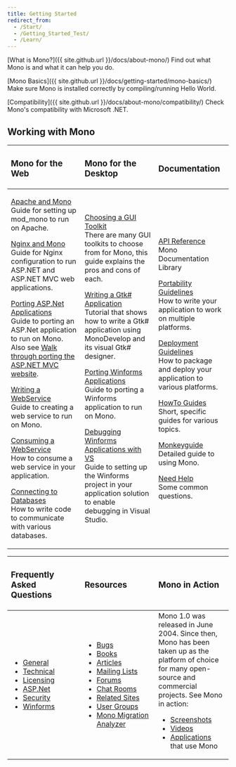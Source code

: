 ```yaml
---
title: Getting Started
redirect_from:
  - /Start/
  - /Getting_Started_Test/
  - /Learn/
---
```


[What is Mono?]({{ site.github.url }}/docs/about-mono/)
 Find out what Mono is and what it can help you do.

[Mono Basics]({{ site.github.url }}/docs/getting-started/mono-basics/)
 Make sure Mono is installed correctly by compiling/running Hello World.

[Compatibility]({{ site.github.url }}/docs/about-mono/compatibility/)
 Check Mono's compatibility with Microsoft .NET.

Working with Mono
-----------------

<table>
<col width="33%" />
<col width="33%" />
<col width="33%" />
<thead>
<tr class="header">
<th align="left"><h3>Mono for the Web</h3></th>
<th align="left"><h3>Mono for the Desktop</h3></th>
<th align="left"><h3>Documentation</h3></th>
</tr>
</thead>
<tbody>
<tr class="odd">
<td align="left"><p><a href="{{ site.github.url }}/docs/web/mod_mono/">Apache and Mono</a> <br /> Guide for setting up mod_mono to run on Apache.</p>
<p><a href="{{ site.github.url }}/docs/web/fastcgi/nginx/">Nginx and Mono</a> <br /> Guide for Nginx configuration to run ASP.NET and ASP.NET MVC web applications.</p>
<p><a href="{{ site.github.url }}/docs/web/porting-aspnet-applications/">Porting ASP.Net Applications</a> <br /> Guide to porting an ASP.Net application to run on Mono. Also see <a href="http://www.integratedwebsystems.com/2010/02/walkthrough-porting-asp-net-mvc-website-to-mono-2-6-1-and-mysql-on-linux-apache-porting-to-mono-part-3-of-3/">Walk through porting the ASP.NET MVC website</a>.</p>
<p><a href="{{ site.github.url }}/archived/writing_a_webservice" title="Writing a WebService">Writing a WebService</a> <br /> Guide to creating a web service to run on Mono.</p>
<p><a href="{{ site.github.url }}/archived/consuming_a_webservice" title="Consuming a WebService">Consuming a WebService</a> <br /> How to consume a web service in your application.</p>
<p><a href="{{ site.github.url }}/docs/database-access/" title="Database Access">Connecting to Databases</a> <br /> How to write code to communicate with various databases.</p></td>
<td align="left"><p><a href="{{ site.github.url }}/docs/gui/gui-toolkits/" title="Gui Toolkits">Choosing a GUI Toolkit</a> <br /> There are many GUI toolkits to choose from for Mono, this guide explains the pros and cons of each.</p>
<p><a href="http://www.monodevelop.com/Stetic_GUI_Designer">Writing a Gtk# Application</a> <br /> Tutorial that shows how to write a Gtk# application using MonoDevelop and its visual Gtk# designer.</p>
<p><a href="{{ site.github.url }}/docs/gui/winforms/porting-winforms-applications/">Porting Winforms Applications</a> <br /> Guide to porting a Winforms application to run on Mono.</p>
<p><a href="{{ site.github.url }}/docs/gui/winforms/debugging-with-mwf/">Debugging Winforms Applications with VS</a> <br /> Guide to setting up the Winforms project in your application solution to enable debugging in Visual Studio.</p></td>
<td align="left"><p><a href="http://www.go-mono.com/docs/">API Reference</a> <br /> Mono Documentation Library</p>
<p><a href="{{ site.github.url }}/docs/getting-started/application-portability/">Portability Guidelines</a> <br /> How to write your application to work on multiple platforms.</p>
<p><a href="{{ site.github.url }}/docs/getting-started/application-deployment/">Deployment Guidelines</a> <br /> How to package and deploy your application to various platforms.</p>
<p><a href="{{ site.github.url }}/archived/howto" title="Howto">HowTo Guides</a> <br /> Short, specific guides for various topics.</p>
<p><a href="{{ site.github.url }}/archived/monkeyguide" title="Monkeyguide">Monkeyguide</a> <br /> Detailed guide to using Mono.</p>
<p><a href="{{ site.github.url }}/community/help/">Need Help</a> <br /> Some common questions.</p></td>
</tr>
</tbody>
</table>

<table>
<col width="33%" />
<col width="33%" />
<col width="33%" />
<thead>
<tr class="header">
<th align="left"><h3>Frequently Asked Questions</h3></th>
<th align="left"><h3>Resources</h3></th>
<th align="left"><h3>Mono in Action</h3></th>
</tr>
</thead>
<tbody>
<tr class="odd">
<td align="left"><ul>
<li><a href="{{ site.github.url }}/docs/faq/general/">General</a></li>
<li><a href="{{ site.github.url }}/docs/faq/technical/">Technical</a></li>
<li><a href="{{ site.github.url }}/docs/faq/licensing/">Licensing</a></li>
<li><a href="{{ site.github.url }}/docs/faq/aspnet/">ASP.Net</a></li>
<li><a href="{{ site.github.url }}/docs/faq/security/">Security</a></li>
<li><a href="{{ site.github.url }}/docs/faq/winforms/">Winforms</a></li>
</ul></td>
<td align="left"><ul>
<li><a href="{{ site.github.url }}/community/bugs/">Bugs</a></li>
<li><a href="{{ site.github.url }}/archived/books" title="Books">Books</a></li>
<li><a href="{{ site.github.url }}/archived/articles" title="Articles">Articles</a></li>
<li><a href="{{ site.github.url }}/community/help/mailing-lists/">Mailing Lists</a></li>
<li><a href="http://mono.1490590.n4.nabble.com/">Forums</a></li>
<li><a href="{{ site.github.url }}/community/help/irc/">Chat Rooms</a></li>
<li><a href="{{ site.github.url }}/archived/related_mono_sites" title="Related Mono Sites">Related Sites</a></li>
<li><a href="{{ site.github.url }}/archived/user_groups" title="User Groups">User Groups</a></li>
<li><a href="{{ site.github.url }}/docs/tools+libraries/tools/moma/">Mono Migration Analyzer</a></li>
</ul></td>
<td align="left">Mono 1.0 was released in June 2004. Since then, Mono has been taken up as the platform of choice for many open-source and commercial projects. See Mono in action:
<ul>
<li><a href="{{ site.github.url }}/docs/about-mono/showcase/screenshots/">Screenshots</a></li>
<li><a href="{{ site.github.url }}/archived/videos" title="Videos">Videos</a></li>
<li><a href="{{ site.github.url }}/docs/about-mono/showcase/software/">Applications</a> that use Mono</li>
</ul></td>
</tr>
</tbody>
</table>
